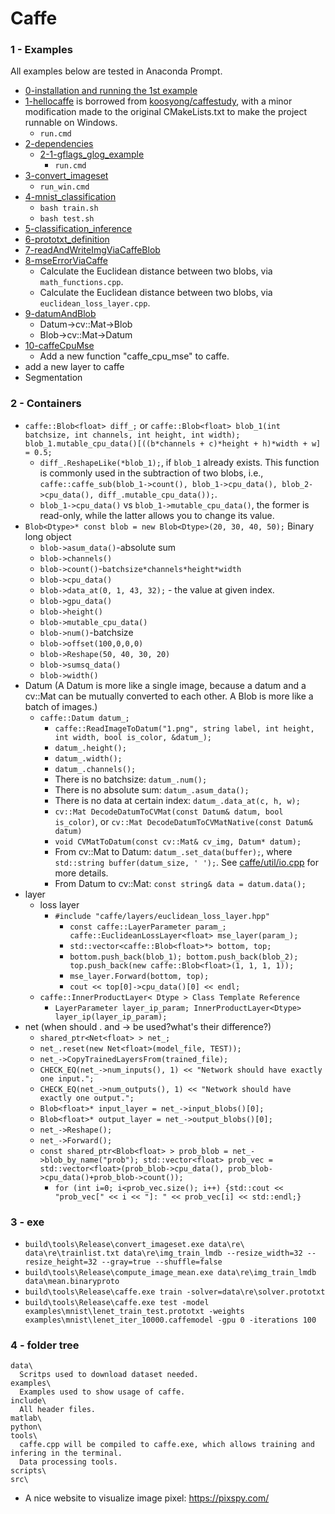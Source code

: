 # Caffe
### 1 - Examples
All examples below are tested in Anaconda Prompt.
+ [0-installation and running the 1st example](0-caffe_cpu_installation.md)
+ [1-hellocaffe](1-hellocaffe) is borrowed from [koosyong/caffestudy](https://github.com/koosyong/caffestudy/), with a minor modification made to the original CMakeLists.txt to make the project runnable on Windows.
  + `run.cmd`
+ [2-dependencies](2-dependencies)
    + [2-1-gflags_glog_example](2-dependencies/2-1-gflags_glog_example)
      + `run.cmd`
+ [3-convert_imageset](3-convert_imageset)
  + `run_win.cmd`
+ [4-mnist_classification](4-mnist_classification)
  + `bash train.sh`
  + `bash test.sh`
+ [5-classification_inference](5-classification_inference)
+ [6-prototxt_definition](6-prototxt_definition)
+ [7-readAndWriteImgViaCaffeBlob](7-readAndWriteImgViaCaffeBlob)
+ [8-mseErrorViaCaffe](8-mseErrorViaCaffe)
  + Calculate the Euclidean distance between two blobs, via `math_functions.cpp`.
  + Calculate the Euclidean distance between two blobs, via `euclidean_loss_layer.cpp`.
+ [9-datumAndBlob](9-datumAndBlob)
  + Datum->cv::Mat->Blob
  + Blob->cv::Mat->Datum
+ [10-caffeCpuMse](10-caffeCpuMse/readme.md)
  + Add a new function "caffe_cpu_mse" to caffe.
+ add a new layer to caffe
+ Segmentation

### 2 - Containers
+ `caffe::Blob<float> diff_;` or `caffe::Blob<float> blob_1(int batchsize, int channels, int height, int width); blob_1.mutable_cpu_data()[((b*channels + c)*height + h)*width + w] = 0.5;`
  + `diff_.ReshapeLike(*blob_1);`, if `blob_1` already exists. This function is commonly used in the subtraction of two blobs, i.e., `caffe::caffe_sub(blob_1->count(), blob_1->cpu_data(), blob_2->cpu_data(), diff_.mutable_cpu_data());`.
  + `blob_1->cpu_data()` vs `blob_1->mutable_cpu_data()`, the former is read-only, while the latter allows you to change its value.
+ `Blob<Dtype>* const blob = new Blob<Dtype>(20, 30, 40, 50);` Binary long object
  + `blob->asum_data()`-absolute sum
  + `blob->channels()`
  + `blob->count()`-`batchsize*channels*height*width`
  + `blob->cpu_data()`
  + `blob->data_at(0, 1, 43, 32);` - the value at given index.
  + `blob->gpu_data()`
  + `blob->height()`
  + `blob->mutable_cpu_data()`
  + `blob->num()`-batchsize
  + `blob->offset(100,0,0,0)`
  + `blob->Reshape(50, 40, 30, 20)`
  + `blob->sumsq_data()`
  + `blob->width()`
+ Datum (A Datum is more like a single image, because a datum and a cv::Mat can be mutually converted to each other. A Blob is more like a batch of images.)
  + `caffe::Datum datum_;`
    + `caffe::ReadImageToDatum("1.png", string label, int height, int width, bool is_color, &datum_);`
    + `datum_.height();`
    + `datum_.width();`
    + `datum_.channels();`
    + There is no batchsize: `datum_.num();`
    + There is no absolute sum: `datum_.asum_data();`
    + There is no data at certain index: `datum_.data_at(c, h, w);`
    + `cv::Mat DecodeDatumToCVMat(const Datum& datum, bool is_color)`, or `cv::Mat DecodeDatumToCVMatNative(const Datum& datum)`
    + `void CVMatToDatum(const cv::Mat& cv_img, Datum* datum);`
    + From cv::Mat to Datum: `datum_.set_data(buffer);`, where `std::string buffer(datum_size, ' ');`. See [caffe/util/io.cpp](https://github.com/BVLC/caffe/blob/master/src/caffe/util/io.cpp) for more details.
    + From Datum to cv::Mat: `const string& data = datum.data();`
+ layer
  + loss layer
    + `#include "caffe/layers/euclidean_loss_layer.hpp"`
      + `const caffe::LayerParameter param_; caffe::EuclideanLossLayer<float> mse_layer(param_);`
      + `std::vector<caffe::Blob<float>*> bottom, top; `
      + `bottom.push_back(blob_1); bottom.push_back(blob_2); top.push_back(new caffe::Blob<float>(1, 1, 1, 1));`
      + `mse_layer.Forward(bottom, top);`
      + `cout << top[0]->cpu_data()[0] << endl;`
  + `caffe::InnerProductLayer< Dtype > Class Template Reference`
    + `LayerParameter layer_ip_param; InnerProductLayer<Dtype> layer_ip(layer_ip_param);`
+ net (when should . and -> be used?what's their difference?)
  + `shared_ptr<Net<float> > net_;`
  + `net_.reset(new Net<float>(model_file, TEST));`
  + `net_->CopyTrainedLayersFrom(trained_file);`
  + `CHECK_EQ(net_->num_inputs(), 1) << "Network should have exactly one input.";`
  + `CHECK_EQ(net_->num_outputs(), 1) << "Network should have exactly one output.";`
  + `Blob<float>* input_layer = net_->input_blobs()[0];`
  + `Blob<float>* output_layer = net_->output_blobs()[0];`
  + `net_->Reshape();`
  + `net_->Forward();`
  + `const shared_ptr<Blob<float> > prob_blob = net_->blob_by_name("prob"); std::vector<float> prob_vec = std::vector<float>(prob_blob->cpu_data(), prob_blob->cpu_data()+prob_blob->count());`
    + `for (int i=0; i<prob_vec.size(); i++) {std::cout << "prob_vec[" << i << "]: " << prob_vec[i] << std::endl;}`
### 3 - exe
+ `build\tools\Release\convert_imageset.exe data\re\ data\re\trainlist.txt data\re\img_train_lmdb --resize_width=32 --resize_height=32 --gray=true --shuffle=false`
+ `build\tools\Release\compute_image_mean.exe data\re\img_train_lmdb data\mean.binaryproto`
+ `build\tools\Release\caffe.exe train -solver=data\re\solver.prototxt`
+ `build\tools\Release\caffe.exe test -model examples\mnist\lenet_train_test.prototxt -weights examples\mnist\lenet_iter_10000.caffemodel -gpu 0 -iterations 100`

### 4 - folder tree
```
data\
  Scritps used to download dataset needed.
examples\
  Examples used to show usage of caffe.
include\
  All header files.
matlab\
python\
tools\
  caffe.cpp will be compiled to caffe.exe, which allows training and infering in the terminal.
  Data processing tools.
scripts\
src\
```
+ A nice website to visualize image pixel: https://pixspy.com/
